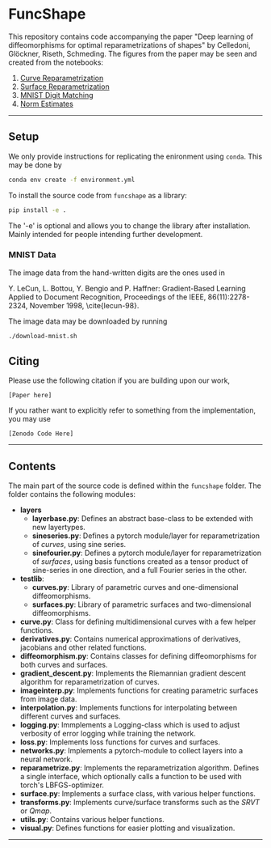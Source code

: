 # FuncShape
This repository contains code accompanying the paper "Deep learning of diffeomorphisms for optimal reparametrizations
of shapes" by Celledoni, Glöckner, Riseth, Schmeding. The figures from the paper may be seen and created from the notebooks:
1. [Curve Reparametrization](notebooks/curves-reparametrization.ipynb)
2. [Surface Reparametrization](notebooks/surfaces-reparametrization.ipynb)
3. [MNIST Digit Matching](notebooks/digit-matching.ipynb)
4. [Norm Estimates](notebooks/norm-estimates.ipynb)

---
## Setup
We only provide instructions for replicating the enironment using `conda`. This may be done by
```bash
conda env create -f environment.yml
```

To install the source code from `funcshape` as  a library:
```bash
pip install -e .
```
The '-e' is optional and allows you to change the library after installation. Mainly intended for people intending further development. 


### MNIST Data
The image data from the hand-written digits are the ones used in 

Y. LeCun, L. Bottou, Y. Bengio and P. Haffner: Gradient-Based Learning Applied to Document Recognition, Proceedings of the IEEE, 86(11):2278-2324, November 1998, \cite{lecun-98}. 

The image data may be downloaded by running
```bash
./download-mnist.sh
```


## Citing
Please use the following citation if you are building upon our work,
```
[Paper here]
```

If you rather want to explicitly refer to something from the implementation, you may use

```
[Zenodo Code Here]
```

---
## Contents
The main part of the source code is defined within the `funcshape`  folder. The folder contains the following modules:
* **layers**
    - **layerbase.py**: Defines an abstract base-class to be extended with new layertypes.
    - **sineseries.py**: Defines a pytorch module/layer for reparametrization of *curves*, using sine series.
    - **sinefourier.py**: Defines a pytorch module/layer for reparametrization of *surfaces*, using basis functions created as a tensor product of sine-series in one direction, and a full Fourier series in the other.
* **testlib**:
    * **curves.py**: Library of parametric curves and one-dimensional diffeomorphisms.
    * **surfaces.py**: Library of parametric surfaces and two-dimensional diffeomorphisms.
* **curve.py**: Class for defining multidimensional curves with a few helper functions.
* **derivatives.py**: Contains numerical approximations of derivatives, jacobians and other related functions.
* **diffeomorphism.py**: Contains classes for defining diffeomorphisms for both curves and surfaces.
* **gradient_descent.py**: Implements the Riemannian gradient descent algorithm for reparametrization of curves.
* **imageinterp.py**: Implements functions for creating parametric surfaces from image data.
* **interpolation.py**: Implements functions for interpolating between different curves and surfaces.
* **logging.py**: Immplements a Logging-class which is used to adjust verbosity of error logging while training the network.
* **loss.py**: Implements loss functions for curves and surfaces.
* **networks.py**: Implements a pytorch-module to collect layers into a neural network.
* **reparametrize.py**: Implements the reparametrization algorithm. Defines a single interface, which optionally calls a function to be used with torch's LBFGS-optimizer.
* **surface.py**: Implements a surface class, with various helper functions.
* **transforms.py**: Implements curve/surface transforms such as the *SRVT* or *Qmap*.
* **utils.py**: Contains various helper functions.
* **visual.py**: Defines functions for easier plotting and visualization.
---
